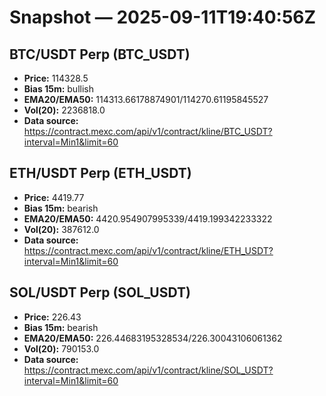 # Snapshot — 2025-09-11T19:40:56Z

## BTC/USDT Perp (BTC_USDT)
- **Price:** 114328.5
- **Bias 15m:** bullish
- **EMA20/EMA50:** 114313.66178874901/114270.61195845527
- **Vol(20):** 2236818.0
- **Data source:** https://contract.mexc.com/api/v1/contract/kline/BTC_USDT?interval=Min1&limit=60

## ETH/USDT Perp (ETH_USDT)
- **Price:** 4419.77
- **Bias 15m:** bearish
- **EMA20/EMA50:** 4420.954907995339/4419.199342233322
- **Vol(20):** 387612.0
- **Data source:** https://contract.mexc.com/api/v1/contract/kline/ETH_USDT?interval=Min1&limit=60

## SOL/USDT Perp (SOL_USDT)
- **Price:** 226.43
- **Bias 15m:** bearish
- **EMA20/EMA50:** 226.44683195328534/226.30043106061362
- **Vol(20):** 790153.0
- **Data source:** https://contract.mexc.com/api/v1/contract/kline/SOL_USDT?interval=Min1&limit=60
